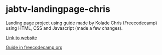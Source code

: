 # jabtv-landingpage-chris
Landing page project using guide made by Kolade Chris (Freecodecamp) using HTML, CSS and Javascript (made a few changes).

[Link to website](https://jabtv-test-edson.netlify.app/)

[Guide in freecodecamp.org](https://www.freecodecamp.org/news/how-to-make-a-landing-page-with-html-css-and-javascript/)
